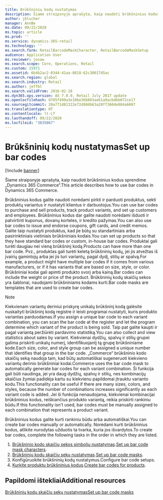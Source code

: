 ```yaml
---
title: Brūkšninių kodų nustatymas
description: Šiame straipsnyje aprašyta, kaip naudoti brūkšninius kodus sprendime „Dynamics 365 Commerce“.
author: jblucher
manager: AnnBe
ms.date: 09/22/2020
ms.topic: article
ms.prod: ''
ms.service: dynamics-365-retail
ms.technology: ''
ms.search.form: RetailBarcodeMaskCharacter, RetailBarcodeMaskSetup
audience: Application User
ms.reviewer: josaw
ms.search.scope: Core, Operations, Retail
ms.custom: 15971
ms.assetid: 6b4b2ac2-0344-41aa-8818-62c30017d5ac
ms.search.region: global
ms.search.industry: Retail
ms.author: jeffbl
ms.search.validFrom: 2016-02-28
ms.dyn365.ops.version: AX 7.0.0, Retail July 2017 update
ms.openlocfilehash: 0785f499a3e106e36b803ae61a9acbdbb072ce17
ms.sourcegitcommit: 28a771d81322e72d88db63a20ff360de084a6087
ms.translationtype: HT
ms.contentlocale: lt-LT
ms.lasthandoff: 09/22/2020
ms.locfileid: "3835067"
---
```

# <a name="set-up-bar-codes"></a><span data-ttu-id="ca73d-103">Brūkšninių kodų nustatymas</span><span class="sxs-lookup"><span data-stu-id="ca73d-103">Set up bar codes</span></span>

[!include [banner](includes/banner.md)]

<span data-ttu-id="ca73d-104">Šiame straipsnyje aprašyta, kaip naudoti brūkšninius kodus sprendime „Dynamics 365 Commerce“.</span><span class="sxs-lookup"><span data-stu-id="ca73d-104">This article describes how to use bar codes in Dynamics 365 Commerce.</span></span>

<span data-ttu-id="ca73d-105">Brūkšninius kodus galite naudoti norėdami pirkti ir parduoti produktus, sekti produktų variantus ir nustatyti klientus ir darbuotojus.</span><span class="sxs-lookup"><span data-stu-id="ca73d-105">You can use bar codes to purchase and sell products, track product variants, and set up customers and employees.</span></span> <span data-ttu-id="ca73d-106">Brūkšninius kodus dar galite naudoti norėdami išduoti ir patvirtinti kuponus, dovanų korteles, ir kredito pažymas.</span><span class="sxs-lookup"><span data-stu-id="ca73d-106">You can also use bar codes to issue and endorse coupons, gift cards, and credit memos.</span></span> <span data-ttu-id="ca73d-107">Galite taip nustatyti produktus, kad jie būtų su standartiniais arba pasirinktiniais vietiniais brūkšniniais kodais.</span><span class="sxs-lookup"><span data-stu-id="ca73d-107">You can set up products so that they have standard bar codes or custom, in-house bar codes.</span></span> <span data-ttu-id="ca73d-108">Produktai gali turėti daugiau nei vieną brūkšninį kodą.</span><span class="sxs-lookup"><span data-stu-id="ca73d-108">Products can have more than one bar code.</span></span> <span data-ttu-id="ca73d-109">Pvz., produktas gali turėti keletą brūkšninių kodų, jei jis atvežtas iš įvairių gamintojų arba jei jis turi variantų, pagal dydį, stilių ar spalvą.</span><span class="sxs-lookup"><span data-stu-id="ca73d-109">For example, a product might have multiple bar codes if it comes from various manufacturers, or if it has variants that are based on size, style, or color.</span></span> <span data-ttu-id="ca73d-110">Brūkšniniai kodai gali apimti produkto svorį arba kainą.</span><span class="sxs-lookup"><span data-stu-id="ca73d-110">Bar codes can include the weight or price of the product.</span></span> <span data-ttu-id="ca73d-111">Brūkšninių kodų skaičių sekos yra šablonai, naudojami brūkšniniams kodams kurti.</span><span class="sxs-lookup"><span data-stu-id="ca73d-111">Bar code masks are templates that are used to create bar codes.</span></span>

> [!NOTE]
> <span data-ttu-id="ca73d-112">Kiekvienam variantų deriniui priskyrę unikalų brūkšninį kodą galėsite nuskaityti brūkšninį kodą registre ir leisti programai nustatyti, kuris produkto variantas parduodamas.</span><span class="sxs-lookup"><span data-stu-id="ca73d-112">If you assign a unique bar code to each variant combination, you can scan the bar code at the register and let the program determine which variant of the product is being sold.</span></span> <span data-ttu-id="ca73d-113">Taip pat galite kaupti ir pagal variantą peržiūrėti pardavimo statistiką.</span><span class="sxs-lookup"><span data-stu-id="ca73d-113">You can also collect and view statistics about sales by variant.</span></span> <span data-ttu-id="ca73d-114">Kiekvienai dydžių, spalvų ir stilių grupei galima priskirti unikalų numerį, identifikuojantį tą grupę brūkšniniame kode.</span><span class="sxs-lookup"><span data-stu-id="ca73d-114">Each size, color, and style group can be assigned a unique number that identifies that group in the bar code.</span></span> <span data-ttu-id="ca73d-115">„Commerce“ brūkšninio kodo skaičių seką naudoja tam, kad būtų automatiškai sugeneruoti kiekvieno variantų derinio brūkšniniai kodai.</span><span class="sxs-lookup"><span data-stu-id="ca73d-115">Commerce uses the bar code mask to automatically generate bar codes for each variant combination.</span></span> <span data-ttu-id="ca73d-116">Ši funkcija gali būti naudinga, jei yra daug dydžių, spalvų ir stilių, nes kombinacijų skaičius žymiai padidėja kartu su kiekvienu papildomai įtrauktu varianto kodu.</span><span class="sxs-lookup"><span data-stu-id="ca73d-116">This functionality can be useful if there are many sizes, colors, and styles, because the number of combinations increases significantly as each variant code is added.</span></span> <span data-ttu-id="ca73d-117">Jei ši funkcija nenaudojama, kiekvienai kombinacijai brūkšninius kodus, reiškiančius produkto variantą, reikia priskirti rankiniu būdu.</span><span class="sxs-lookup"><span data-stu-id="ca73d-117">If this functionality isn't used, bar codes must be manually assigned to each combination that represents a product variant.</span></span>

<span data-ttu-id="ca73d-118">Brūkšninius kodus galite kurti rankiniu būdu arba automatiškai.</span><span class="sxs-lookup"><span data-stu-id="ca73d-118">You can create bar codes manually or automatically.</span></span> <span data-ttu-id="ca73d-119">Norėdami kurti brūkšninius kodus, atlikite nurodytas užduotis ta tvarka, kuria jos išvardytos.</span><span class="sxs-lookup"><span data-stu-id="ca73d-119">To create bar codes, complete the following tasks in the order in which they are listed.</span></span>

1. <span data-ttu-id="ca73d-120">[Brūkšninio kodo skaičių sekos simbolių nustatymas](set-up-bar-code-masks.md).</span><span class="sxs-lookup"><span data-stu-id="ca73d-120">[Set up bar code mask characters](set-up-bar-code-masks.md).</span></span>
2. <span data-ttu-id="ca73d-121">[Brūkšninių kodų skaičių sekų nustatymas](set-up-bar-code-masks.md).</span><span class="sxs-lookup"><span data-stu-id="ca73d-121">[Set up bar code masks](set-up-bar-code-masks.md).</span></span>
3. <span data-ttu-id="ca73d-122">Konfigūruokite brūkšninių kodų nustatymus.</span><span class="sxs-lookup"><span data-stu-id="ca73d-122">Configure bar code setups.</span></span>
4. <span data-ttu-id="ca73d-123">[Kurkite produktų brūkšninius kodus](../supply-chain/pim/tasks/create-bar-code-product.md).</span><span class="sxs-lookup"><span data-stu-id="ca73d-123">[Create bar codes for products](../supply-chain/pim/tasks/create-bar-code-product.md).</span></span>

## <a name="additional-resources"></a><span data-ttu-id="ca73d-124">Papildomi ištekliai</span><span class="sxs-lookup"><span data-stu-id="ca73d-124">Additional resources</span></span>

[<span data-ttu-id="ca73d-125">Brūkšninių kodų skaičių sekų nustatymas</span><span class="sxs-lookup"><span data-stu-id="ca73d-125">Set up bar code masks</span></span>](set-up-bar-code-masks.md)
